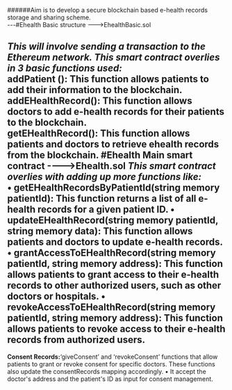 ######Aim is to develop a secure blockchain based e-health records storage and sharing scheme.<br>
---#Ehealth Basic structure  --->EhealthBasic.sol<br>

*This will involve sending a transaction to the Ethereum network. This smart contract overlies in 3 basic functions used:*<br>
addPatient (): This function allows patients to add their information to the blockchain. <br>
addEHealthRecord(): This function allows doctors to add e-health records for their patients to the blockchain. <br>
getEHealthRecord(): This function allows patients and doctors to retrieve ehealth records from the blockchain. 
#Ehealth Main smart contract ---->Ehealth.sol
*This smart contract overlies with adding up more functions like:*<br>
• getEHealthRecordsByPatientId(string memory patientId): This function returns a list of all e-health records for a given patient ID. 
• updateEHealthRecord(string memory patientId, string memory data): This function allows patients and doctors to update e-health records. 
• grantAccessToEHealthRecord(string memory patientId, string memory address): This function allows patients to grant access to their e-health records to other authorized users, such as other doctors or hospitals. 
• revokeAccessToEHealthRecord(string memory patientId, string memory address): This function allows patients to revoke access to their e-health records from authorized users.
---
**Consent Records:**‘giveConsent’ and ‘revokeConsent’ functions that allow patients to grant or revoke consent for specific doctors. These functions also update the consentRecords mapping accordingly. 
• It accept the doctor's address and the patient's ID as input for consent management.
